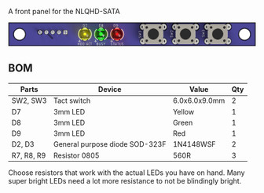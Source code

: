 A front panel for the NLQHD-SATA

<img src="rev1\images\NLQHD-SATA_front_panel_rev1_render.png" alt="Render" width="800"/><br/>

## BOM
|Parts|Device|Value|Qty|
|-----|-----|-----|-----|
|SW2, SW3|Tact switch|6.0x6.0x9.0mm|2|
|D7|3mm LED|Yellow|1|
|D8|3mm LED|Green|1|
|D9|3mm LED|Red|1|
|D2, D3|General purpose diode SOD-323F|1N4148WSF|2|
|R7, R8, R9|Resistor 0805|560R|3|

Choose resistors that work with the actual LEDs you have on hand. Many super bright LEDs need a lot more resistance to not be blindingly bright.
